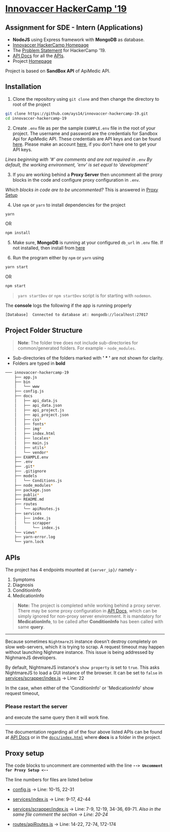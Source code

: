 
# [Innovaccer HackerCamp '19](https://github.com/ays14/innovaccer-hackercamp-19)

## Assignment for SDE - Intern (Applications)

- **NodeJS** using Express framework with **MongoDB** as database.
- [Innovaccer HackerCamp Homepage](https://www.innovaccer.com/hackercamp)
- The [Problem Statement](https://www.innovaccer.com/media/hackercamp/SDE-Intern-(Applications).pdf) for HackerCamp '19.
- [API Docs]( https://innovaccer-hc-19.000webhostapp.com/) for all the [APIs](#apis).
- Project [Homepage](https://github.com/ays14/innovaccer-hackercamp-19)

Project is based on **SandBox API** of ApiMedic API.

## Installation

1. Clone the repository using `git clone` and then change the directory to root of the project
```bash
git clone https://github.com/ays14/innovaccer-hackercamp-19.git
cd innovaccer-hackercamp-19
```


2. Create `.env` file as per the sample `EXAMPLE.env` file in the root of your project. The username and password are the credentials for Sandbox Api for ApiMedic API. These credentials are API keys and can be found [here](https://apimedic.com/apikeys). Please make an account [here](https://apimedic.com/signup), if you don't have one to get your API keys.

*Lines beginning with '#' are comments and are not required in `.env`
 By default, the working environment, 'env' is set equal to 'development'*


 3. If you are working behind a **Proxy Server** then uncomment all the proxy blocks in the code and configure proxy configuration in `.env`.

*Which blocks in code are to be uncommented?*
This is answered in [Proxy Setup](#proxy-setup)

 4. Use `npm` or `yarn` to install dependencies for the project
```bash
yarn
```
OR
```bash
npm install
```


 5. Make sure, **MongoDB** is running at your configured `db_url` in `.env` file. If not installed, then install from [here](https://docs.mongodb.com/manual/installation/)


 6. Run the program either by `npm` or `yarn` using
```bash
yarn start
```
OR
```bash
npm start
```
> `yarn startDev` or `npm startDev` script is for starting with `nodemon`.


The **console** logs the following if the app is running properly
```bash
[Database] 	Connected to database at: mongodb://localhost:27017
```

## Project Folder Structure

> **Note**: The folder tree does not include sub-directories for common/generated folders. For example - `node_modules`.

 - Sub-directories of the folders marked with **' * '** are not shown for clarity.
 - Folders are typed in **bold**

```bash
─── innovaccer-hackercamp-19
    ├── app.js
    ├── bin
    │   └── www
    ├── config.js
    ├── docs
    │   ├── api_data.js
    │   ├── api_data.json
    │   ├── api_project.js
    │   ├── api_project.json
    │   ├── css*
    │   ├── fonts*
    │   ├── img*
    │   ├── index.html
    │   ├── locales*
    │   ├── main.js
    │   ├── utils*
    │   └── vendor*
    ├── EXAMPLE.env
    ├── .env
    ├── .git*
    ├── .gitignore
    ├── models
    │   └── Conditions.js
    ├── node_modules*
    ├── package.json
    ├── public*
    ├── README.md
    ├── routes
    │   └── apiRoutes.js
    ├── services
    │   ├── index.js
    │   └── scrapper
    │       └── index.js
    └── views*
    ├── yarn-error.log
    └── yarn.lock
```

## APIs

The project has 4 endpoints mounted at `{server_ip}/` namely -
 1. Symptoms
 2. Diagnosis
 3. ConditionInfo
 4. MedicationInfo

> **Note:** The project is completed while working behind a proxy server. There may be some proxy configuration in [API Docs]( https://innovaccer-hc-19.000webhostapp.com/), which can be simply ignored for non-proxy server environment.
> It is mandatory for **MedicationInfo**, to be called after **ConditionInfo** has been called with same **query**.

---
Because sometimes `NightmareJS` instance doesn't destroy completely on slow web-servers, which it is trying to scrap. A request timeout may happen without launching Nighmare instance. This issue is being addressed by NighmareJS developers.

By default, NightmareJS instance's `show property` is set to `true`. This asks NightmareJS to load a GUI instance of the browser. It can be set to `false` in [services/scrapper/index.js](https://github.com/ays14/innovaccer-hackercamp-19/blob/master/services/scrapper/index.js) -> Line: 22

In the case, when either of the 'ConditionInfo' or 'MedicationInfo' show request timeout,
### **Please restart the server**
and execute the same query then it will work fine.

---

The documentation regarding all of the four above listed APIs can be found at [API Docs]( https://innovaccer-hc-19.000webhostapp.com/) or in the [`docs/index.html`](https://github.com/ays14/innovaccer-hackercamp-19/blob/master/docs/index.html) where **docs** is a folder in the project.

## Proxy setup

The code blocks to uncomment are commented with the line
**`--> Uncomment for Proxy Setup <--`**

The line numbers for files are listed below
- [config.js](https://github.com/ays14/innovaccer-hackercamp-19/blob/master/config.js) -> Line: 10-15, 22-31
- [services/index.js](https://github.com/ays14/innovaccer-hackercamp-19/blob/master/services/index.js) -> Line: 9-17, 42-44
- [services/scrapper/index.js](https://github.com/ays14/innovaccer-hackercamp-19/blob/master/services/scrapper/index.js) -> Line: 7-9, 12-19, 34-36, 69-71. *Also in the same file comment the section -> Line: 20-24*

- [routes/apiRoutes.js](https://github.com/ays14/innovaccer-hackercamp-19/blob/master/routes/apiRoutes.js) -> Line: 14-22, 72-74, 172-174
